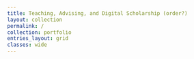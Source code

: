 ```yaml
---
title: Teaching, Advising, and Digital Scholarship (order?)
layout: collection
permalink: /
collection: portfolio
entries_layout: grid
classes: wide
---
```

